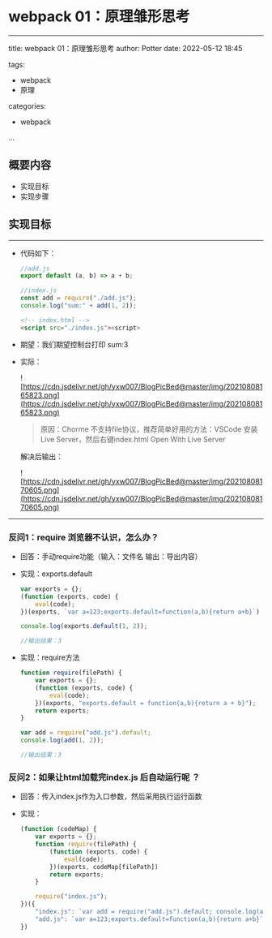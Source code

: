 
# webpack 01：原理雏形思考

---

title:  webpack 01：原理雏形思考
author: Potter
date: 2022-05-12 18:45

tags:

- webpack
- 原理

categories:

- webpack

...

## 概要内容

- 实现目标
- 实现步骤

<!--more-->

## 实现目标

---

- 代码如下：

    ```jsx
    //add.js
    export default (a, b) => a + b;
    ```

    ```jsx
    //index.js
    const add = require("./add.js");
    console.log("sum:" + add(1, 2));
    ```

    ```html
    <!-- index.html -->
    <script src="./index.js"><script>
    ```

- 期望：我们期望控制台打印 sum:3
- 实际：

    ![https://cdn.jsdelivr.net/gh/yxw007/BlogPicBed@master/img/20210808165823.png](https://cdn.jsdelivr.net/gh/yxw007/BlogPicBed@master/img/20210808165823.png)

    > 原因：Chorme 不支持file协议，推荐简单好用的方法：VSCode 安装Live Server，然后右键index.html Open With Live Server
    >

    解决后输出：

    ![https://cdn.jsdelivr.net/gh/yxw007/BlogPicBed@master/img/20210808170605.png](https://cdn.jsdelivr.net/gh/yxw007/BlogPicBed@master/img/20210808170605.png)

---

### 反问1：require 浏览器不认识，怎么办？

- 回答：手动require功能（输入：文件名  输出：导出内容）
- 实现：exports.default

    ```jsx
    var exports = {};
    (function (exports, code) {
        eval(code);
    })(exports, `var a=123;exports.default=function(a,b){return a+b}`)
    
    console.log(exports.default(1, 2));
    
    //输出结果：3
    ```

- 实现：require方法

    ```jsx
    function require(filePath) {
        var exports = {};
        (function (exports, code) {
            eval(code);
        })(exports, "exports.default = function(a,b){return a + b}");
        return exports;
    }
    
    var add = require("add.js").default;
    console.log(add(1, 2));
    
    //输出结果：3
    ```

### 反问2：如果让html加载完index.js 后自动运行呢 ？

- 回答：传入index.js作为入口参数，然后采用执行运行函数
- 实现：

    ```jsx
    (function (codeMap) {
        var exports = {};
        function require(filePath) {
            (function (exports, code) {
                eval(code);
            })(exports, codeMap[filePath])
            return exports;
        }
    
        require("index.js");
    })({
        "index.js": `var add = require("add.js").default; console.log(add(1,2));`,
        "add.js": `var a=123;exports.default=function(a,b){return a+b}`,
    })
    ```
